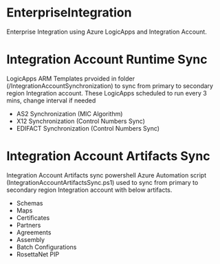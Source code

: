 # EnterpriseIntegration

Enterprise Integration using Azure LogicApps and Integration Account.

# Integration Account Runtime Sync
LogicApps ARM Templates prvoided in folder (/IntegrationAccountSynchronization) to sync from primary to secondary region Integration account. These LogicApps scheduled to run every 3 mins, change interval if needed
  - AS2 Synchronization (MIC Algorithm) 
  - X12 Synchronization (Control Numbers Sync)
  - EDIFACT Synchronization (Control Numbers Sync)

# Integration Account Artifacts Sync
Integration Account Artifacts sync powershell Azure Automation script (IntegrationAccountArtifactsSync.ps1) used to sync from primary to secondary region Integration account with below artifacts. 
  - Schemas
  - Maps
  - Certificates
  - Partners
  - Agreements
  - Assembly
  - Batch Configurations
  - RosettaNet PIP
# 

